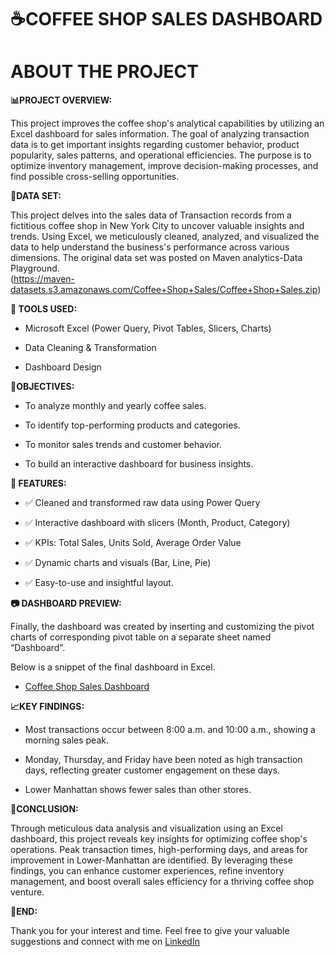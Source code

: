 # **☕COFFEE SHOP SALES DASHBOARD**

# ABOUT THE PROJECT

**📊PROJECT OVERVIEW:**

  This project improves the coffee shop's analytical capabilities by utilizing an Excel dashboard for sales information. The goal of analyzing transaction data is to get important insights regarding customer behavior, product popularity, sales patterns, and operational efficiencies. The purpose is to optimize inventory management, improve decision-making processes, and find possible cross-selling opportunities.


**🔗DATA SET:**

  This project delves into the sales data of Transaction records from a fictitious coffee shop in New York City to uncover valuable insights and trends. Using Excel, we meticulously cleaned, analyzed, and visualized the data to help understand the business's performance across various dimensions. The original data set was posted on Maven analytics-Data Playground.   
  (https://maven-datasets.s3.amazonaws.com/Coffee+Shop+Sales/Coffee+Shop+Sales.zip)


**🧰 TOOLS USED:**

  * Microsoft Excel (Power Query, Pivot Tables, Slicers, Charts)

  * Data Cleaning & Transformation

  * Dashboard Design


**🎯OBJECTIVES:**
   
  * To analyze monthly and yearly coffee sales.

  * To identify top-performing products and categories.

  * To monitor sales trends and customer behavior.

  * To build an interactive dashboard for business insights.


**📌 FEATURES:**
  * ✅ Cleaned and transformed raw data using Power Query

  * ✅ Interactive dashboard with slicers (Month, Product, Category)

  * ✅ KPIs: Total Sales, Units Sold, Average Order Value

  * ✅ Dynamic charts and visuals (Bar, Line, Pie)

  * ✅ Easy-to-use and insightful layout.


**📷 DASHBOARD PREVIEW:**

  Finally, the dashboard was created by inserting and customizing the pivot charts of corresponding pivot table on a separate sheet named “Dashboard”.
  
  Below is a snippet of the final dashboard in Excel.

  * [Coffee Shop Sales Dashboard](https://github.com/SowmyaRapolu/Coffee-Shop-Sales-Dashboard/blob/main/Screenshot%202025-07-15%20203842.png)




**📈KEY FINDINGS:**

  * Most transactions occur between 8:00 a.m. and 10:00 a.m., showing a morning sales peak.

  * Monday, Thursday, and Friday have been noted as high transaction days, reflecting greater customer engagement on these days.

  * Lower Manhattan shows fewer sales than other stores.

**🚀CONCLUSION:**

  Through meticulous data analysis and visualization using an Excel dashboard, this project reveals key insights for optimizing coffee shop's operations. Peak transaction times, high-performing days, and areas for improvement in Lower-Manhattan are identified. By leveraging these findings, you can enhance customer experiences, refine inventory management, and boost overall sales efficiency for a thriving coffee shop venture.

**🔗END:**

  Thank you for your interest and time. Feel free to give your valuable suggestions and connect with me on [LinkedIn](www.linkedin.com/in/sowmya-rapolu)
